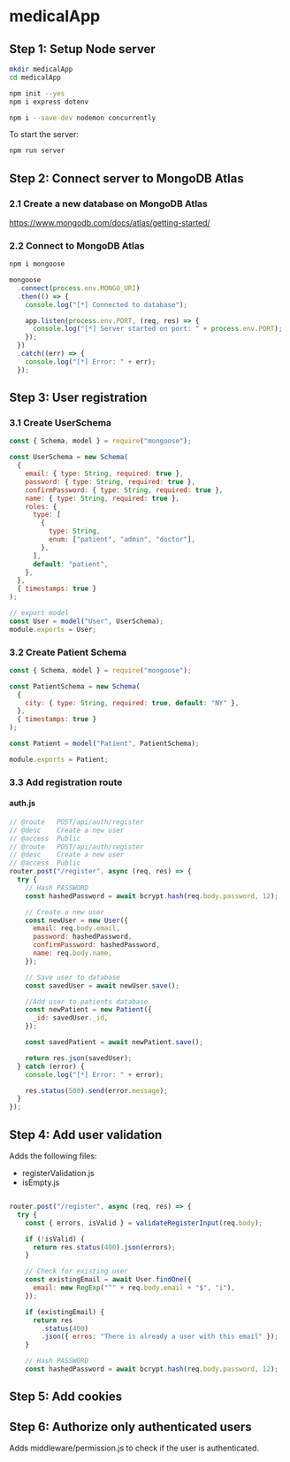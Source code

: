 # medicalApp

## Step 1: Setup Node server

```bash
mkdir medicalApp
cd medicalApp

npm init --yes
npm i express dotenv

npm i --save-dev nodemon concurrently
```

To start the server:

```bash
npm run server
```

## Step 2: Connect server to MongoDB Atlas

### 2.1 Create a new database on MongoDB Atlas

https://www.mongodb.com/docs/atlas/getting-started/

### 2.2 Connect to MongoDB Atlas

```bash
npm i mongoose
```

```javascript
mongoose
  .connect(process.env.MONGO_URI)
  .then(() => {
    console.log("[*] Connected to database");

    app.listen(process.env.PORT, (req, res) => {
      console.log("[*] Server started on port: " + process.env.PORT);
    });
  })
  .catch((err) => {
    console.log("[*] Error: " + err);
  });
```

## Step 3: User registration

### 3.1 Create UserSchema

```javascript
const { Schema, model } = require("mongoose");

const UserSchema = new Schema(
  {
    email: { type: String, required: true },
    password: { type: String, required: true },
    confirmPassword: { type: String, required: true },
    name: { type: String, required: true },
    roles: {
      type: [
        {
          type: String,
          enum: ["patient", "admin", "doctor"],
        },
      ],
      default: "patient",
    },
  },
  { timestamps: true }
);

// export model
const User = model("User", UserSchema);
module.exports = User;
```

### 3.2 Create Patient Schema

```javascript
const { Schema, model } = require("mongoose");

const PatientSchema = new Schema(
  {
    city: { type: String, required: true, default: "NY" },
  },
  { timestamps: true }
);

const Patient = model("Patient", PatientSchema);

module.exports = Patient;
```

### 3.3 Add registration route

#### auth.js

```javascript
// @route   POST/api/auth/register
// @desc    Create a new user
// @access  Public
// @route   POST/api/auth/register
// @desc    Create a new user
// @access  Public
router.post("/register", async (req, res) => {
  try {
    // Hash PASSWORD
    const hashedPassword = await bcrypt.hash(req.body.password, 12);

    // Create a new user
    const newUser = new User({
      email: req.body.email,
      password: hashedPassword,
      confirmPassword: hashedPassword,
      name: req.body.name,
    });

    // Save user to database
    const savedUser = await newUser.save();

    //Add user to patients database
    const newPatient = new Patient({
      _id: savedUser._id,
    });

    const savedPatient = await newPatient.save();

    return res.json(savedUser);
  } catch (error) {
    console.log("[*] Error: " + error);

    res.status(500).send(error.message);
  }
});
```

## Step 4: Add user validation

Adds the following files:

- registerValidation.js
- isEmpty.js

```javascript

router.post("/register", async (req, res) => {
  try {
    const { errors, isValid } = validateRegisterInput(req.body);

    if (!isValid) {
      return res.status(400).json(errors);
    }

    // Check for existing user
    const existingEmail = await User.findOne({
      email: new RegExp("^" + req.body.email + "$", "i"),
    });

    if (existingEmail) {
      return res
        .status(400)
        .json({ erros: "There is already a user with this email" });
    }

    // Hash PASSWORD
    const hashedPassword = await bcrypt.hash(req.body.password, 12);
```

## Step 5: Add cookies

## Step 6: Authorize only authenticated users

Adds middleware/permission.js to check if the user is authenticated.
